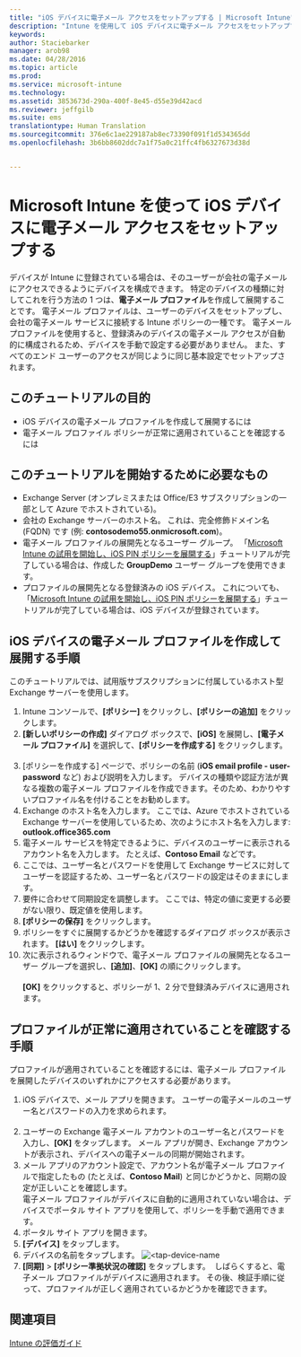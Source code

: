 ```yaml
---
title: "iOS デバイスに電子メール アクセスをセットアップする | Microsoft Intune"
description: "Intune を使用して iOS デバイスに電子メール アクセスをセットアップする"
keywords: 
author: Staciebarker
manager: arob98
ms.date: 04/28/2016
ms.topic: article
ms.prod: 
ms.service: microsoft-intune
ms.technology: 
ms.assetid: 3853673d-290a-400f-8e45-d55e39d42acd
ms.reviewer: jeffgilb
ms.suite: ems
translationtype: Human Translation
ms.sourcegitcommit: 376e6c1ae229187ab8ec73390f091f1d534365dd
ms.openlocfilehash: 3b6bb8602ddc7a1f75a0c21ffc4fb6327673d38d


---
```


# Microsoft Intune を使って iOS デバイスに電子メール アクセスをセットアップする
デバイスが Intune に登録されている場合は、そのユーザーが会社の電子メールにアクセスできるようにデバイスを構成できます。 特定のデバイスの種類に対してこれを行う方法の 1 つは、**電子メール プロファイル**を作成して展開することです。 電子メール プロファイルは、ユーザーのデバイスをセットアップし、会社の電子メール サービスに接続する Intune ポリシーの一種です。
電子メール プロファイルを使用すると、登録済みのデバイスの電子メール アクセスが自動的に構成されるため、デバイスを手動で設定する必要がありません。 また、すべてのエンド ユーザーのアクセスが同じように同じ基本設定でセットアップされます。

## このチュートリアルの目的

- iOS デバイスの電子メール プロファイルを作成して展開するには
- 電子メール プロファイル ポリシーが正常に適用されていることを確認するには

## このチュートリアルを開始するために必要なもの

- Exchange Server (オンプレミスまたは Office/E3 サブスクリプションの一部として Azure でホストされている)。
- 会社の Exchange サーバーのホスト名。 これは、完全修飾ドメイン名 (FQDN) です (例: **contosodemo55.onmicrosoft.com**)。
- 電子メール プロファイルの展開先となるユーザー グループ。 「[Microsoft Intune の試用を開始し、iOS PIN ポリシーを展開する](start-a-microsoft-intune-trial-and-deploy-ios-pin-policy.md)」チュートリアルが完了している場合は、作成した **GroupDemo** ユーザー グループを使用できます。
- プロファイルの展開先となる登録済みの iOS デバイス。 これについても、「[Microsoft Intune の試用を開始し、iOS PIN ポリシーを展開する](start-a-microsoft-intune-trial-and-deploy-ios-pin-policy.md)」チュートリアルが完了している場合は、iOS デバイスが登録されています。

## iOS デバイスの電子メール プロファイルを作成して展開する手順

このチュートリアルでは、試用版サブスクリプションに付属しているホスト型 Exchange サーバーを使用します。
1. Intune コンソールで、**[ポリシー]** をクリックし、**[ポリシーの追加]** をクリックします。
![<add-policy>](./media/Email-Walkthrough/Email-Walkthrough-1.png)
2. **[新しいポリシーの作成]** ダイアログ ボックスで、**[iOS]** を展開し、**[電子メール プロファイル]** を選択して、**[ポリシーを作成する]** をクリックします。  
![<ios-email-profile-policy>](./media/Email-Walkthrough/Email-Walkthrough-2.png)
3. [ポリシーを作成する] ページで、ポリシーの名前 (**iOS email profile - user-password** など) および説明を入力します。 デバイスの種類や認証方法が異なる複数の電子メール プロファイルを作成できます。そのため、わかりやすいプロファイル名を付けることをお勧めします。
4. Exchange のホスト名を入力します。 ここでは、Azure でホストされている Exchange サーバーを使用しているため、次のようにホスト名を入力します: **outlook.office365.com**
![<add-exchange-host-name>](./media/Email-Walkthrough/Email-Walkthrough-3.png)
5. 電子メール サービスを特定できるように、デバイスのユーザーに表示されるアカウント名を入力します。 たとえば、**Contoso Email** などです。
6. ここでは、ユーザー名とパスワードを使用して Exchange サービスに対してユーザーを認証するため、ユーザー名とパスワードの設定はそのままにします。
7. 要件に合わせて同期設定を調整します。 ここでは、特定の値に変更する必要がない限り、既定値を使用します。  
8. **[ポリシーの保存]** をクリックします。
9. ポリシーをすぐに展開するかどうかを確認するダイアログ ボックスが表示されます。 **[はい]** をクリックします。
![<deploy-policy-now-dialog>](./media/Email-Walkthrough/Email-Walkthrough-4.png)
10. 次に表示されるウィンドウで、電子メール プロファイルの展開先となるユーザー グループを選択し、**[追加]**、**[OK]** の順にクリックします。  
![<finish-add-policy>](./media/Email-Walkthrough/Email-Walkthrough-5.png)  
**[OK]** をクリックすると、ポリシーが 1、2 分で登録済みデバイスに適用されます。

## プロファイルが正常に適用されていることを確認する手順

プロファイルが適用されていることを確認するには、電子メール プロファイルを展開したデバイスのいずれかにアクセスする必要があります。
1. iOS デバイスで、メール アプリを開きます。
ユーザーの電子メールのユーザー名とパスワードの入力を求められます。  
![<verify-policy-add-password>](./media/Email-Walkthrough/Email-Walkthrough-6.png)
2. ユーザーの Exchange 電子メール アカウントのユーザー名とパスワードを入力し、**[OK]** をタップします。
 メール アプリが開き、Exchange アカウントが表示され、デバイスへの電子メールの同期が開始されます。
![<exchange-account-opens>](./media/Email-Walkthrough/Email-Walkthrough-7.png)
3. メール アプリのアカウント設定で、アカウント名が電子メール プロファイルで指定したもの (たとえば、**Contoso Mail**) と同じかどうかと、同期の設定が正しいことを確認します。
![<check-account-settings>](./media/Email-Walkthrough/Email-Walkthrough-8.png)
![<check-email-account-name>](./media/Email-Walkthrough/Email-Walkthrough-9.png)  
  電子メール プロファイルがデバイスに自動的に適用されていない場合は、デバイスでポータル サイト アプリを使用して、ポリシーを手動で適用できます。
1. ポータル サイト アプリを開きます。
2. **[デバイス]** をタップします。
3. デバイスの名前をタップします。
![<tap-device-name](./media/Email-Walkthrough/Email-Walkthrough-10.png)
4. **[同期]** > **[ポリシー準拠状況の確認]** をタップします。
![<tap-sync-check-device>](./media/Email-Walkthrough/Email-Walkthrough-11.png) しばらくすると、電子メール プロファイルがデバイスに適用されます。 その後、検証手順に従って、プロファイルが正しく適用されているかどうかを確認できます。

## 関連項目
[Intune の評価ガイド](get-started-with-a-30-day-trial-of-microsoft-intune.md)



<!--HONumber=Jul16_HO3-->


